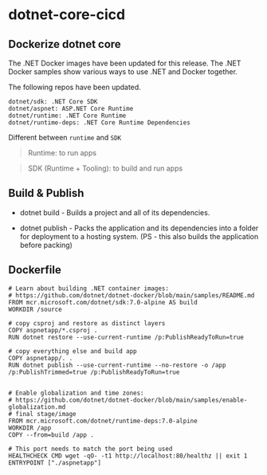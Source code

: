# dotnet-core-cicd

## Dockerize dotnet core

The .NET Docker images have been updated for this release. The .NET Docker samples show various ways to use .NET and Docker together.

The following repos have been updated.

    dotnet/sdk: .NET Core SDK
    dotnet/aspnet: ASP.NET Core Runtime
    dotnet/runtime: .NET Core Runtime
    dotnet/runtime-deps: .NET Core Runtime Dependencies

Different between `runtime` and `SDK`
> Runtime: to run apps

> SDK (Runtime + Tooling): to build and run apps

## Build & Publish 
- dotnet build - Builds a project and all of its dependencies.

- dotnet publish - Packs the application and its dependencies into a folder for deployment to a hosting system. (PS - this also builds the application before packing)

## Dockerfile
```
# Learn about building .NET container images:
# https://github.com/dotnet/dotnet-docker/blob/main/samples/README.md
FROM mcr.microsoft.com/dotnet/sdk:7.0-alpine AS build
WORKDIR /source

# copy csproj and restore as distinct layers
COPY aspnetapp/*.csproj .
RUN dotnet restore --use-current-runtime /p:PublishReadyToRun=true

# copy everything else and build app
COPY aspnetapp/. .
RUN dotnet publish --use-current-runtime --no-restore -o /app /p:PublishTrimmed=true /p:PublishReadyToRun=true


# Enable globalization and time zones:
# https://github.com/dotnet/dotnet-docker/blob/main/samples/enable-globalization.md
# final stage/image
FROM mcr.microsoft.com/dotnet/runtime-deps:7.0-alpine
WORKDIR /app
COPY --from=build /app .

# This port needs to match the port being used
HEALTHCHECK CMD wget -qO- -t1 http://localhost:80/healthz || exit 1
ENTRYPOINT ["./aspnetapp"]
```